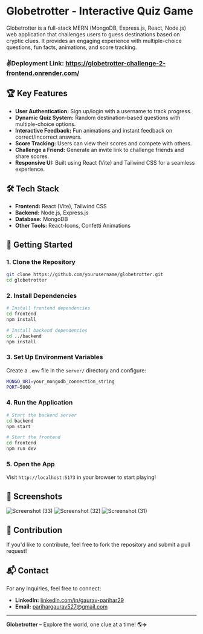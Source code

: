 # Globetrotter - Interactive Quiz Game

Globetrotter is a full-stack MERN (MongoDB, Express.js, React, Node.js) web application that challenges users to guess destinations based on cryptic clues. It provides an engaging experience with multiple-choice questions, fun facts, animations, and score tracking.

###  ✌️Deployment Link: https://globetrotter-challenge-2-frontend.onrender.com/

## 🏆 Key Features
- **User Authentication:** Sign up/login with a username to track progress.
- **Dynamic Quiz System:** Random destination-based questions with multiple-choice options.
- **Interactive Feedback:** Fun animations and instant feedback on correct/incorrect answers.
- **Score Tracking:** Users can view their scores and compete with others.
- **Challenge a Friend:** Generate an invite link to challenge friends and share scores.
- **Responsive UI:** Built using React (Vite) and Tailwind CSS for a seamless experience.

## 🛠️ Tech Stack
- **Frontend:** React (Vite), Tailwind CSS
- **Backend:** Node.js, Express.js
- **Database:** MongoDB
- **Other Tools:**  React-Icons, Confetti Animations


## 🚀 Getting Started
### 1. Clone the Repository
```sh
git clone https://github.com/yourusername/globetrotter.git
cd globetrotter
```

### 2. Install Dependencies
```sh
# Install frontend dependencies
cd frontend
npm install

# Install backend dependencies
cd ../backend
npm install
```

### 3. Set Up Environment Variables
Create a `.env` file in the `server/` directory and configure:
```sh
MONGO_URI=your_mongodb_connection_string
PORT=5000
```

### 4. Run the Application
```sh
# Start the backend server
cd backend
npm start

# Start the frontend
cd frontend
npm run dev
```

### 5. Open the App
Visit `http://localhost:5173` in your browser to start playing!

## 📸 Screenshots
![Screenshot (33)](https://github.com/user-attachments/assets/29645be8-03a2-41fa-92df-d3dbfa2bab12)
![Screenshot (32)](https://github.com/user-attachments/assets/1626e57b-0f38-407d-a49a-7b2407d17f34)
![Screenshot (31)](https://github.com/user-attachments/assets/4596391c-365e-403b-83c8-372d0bce342b)


## 🤝 Contribution
If you'd like to contribute, feel free to fork the repository and submit a pull request!

## 📬 Contact
For any inquiries, feel free to connect:
- **LinkedIn:** [linkedin.com/in/gaurav-parihar29](https://www.linkedin.com/in/gaurav-parihar29)
- **Email:** parihargaurav527@gmail.com

---
**Globetrotter** – Explore the world, one clue at a time! 🌎✈️

